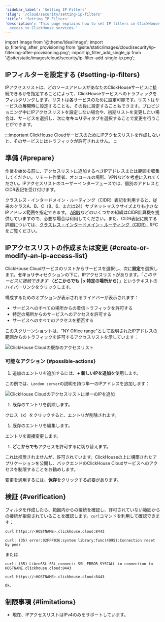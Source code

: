```yaml
---
'sidebar_label': 'Setting IP Filters'
'slug': '/cloud/security/setting-ip-filters'
'title': 'Setting IP Filters'
'description': 'This page explains how to set IP filters in ClickHouse Cloud to control
  access to ClickHouse services.'
---
```


import Image from '@theme/IdealImage';
import ip_filtering_after_provisioning from '@site/static/images/cloud/security/ip-filtering-after-provisioning.png';
import ip_filter_add_single_ip from '@site/static/images/cloud/security/ip-filter-add-single-ip.png';

## IPフィルターを設定する {#setting-ip-filters}

IPアクセスリストは、どのソースアドレスがあなたのClickHouseサービスに接続できるかを指定することによって、ClickHouseサービスへのトラフィックをフィルタリングします。リストは各サービスのために設定可能です。リストはサービスの展開時に設定することも、その後に設定することもできます。プロビジョニング中にIPアクセスリストを設定しない場合や、初期リストを変更したい場合は、サービスを選択し、次に**セキュリティ**タブを選択することで変更を行うことができます。

:::important
ClickHouse CloudサービスのためにIPアクセスリストを作成しないと、そのサービスにはトラフィックが許可されません。
:::

## 準備 {#prepare}
作業を始める前に、アクセスリストに追加するべきIPアドレスまたは範囲を収集してください。リモート作業者、オンコールの場所、VPNなどを考慮に入れてください。IPアクセスリストのユーザーインターフェースでは、個別のアドレスとCIDR表記を受け付けます。

クラスレス・インタードメイン・ルーティング（CIDR）表記を利用すると、従来のクラスA、B、C（8、6、または24）サブネットマスクサイズよりも小さなIPアドレス範囲を指定できます。 [ARIN](https://account.arin.net/public/cidrCalculator)などのいくつかの組織はCIDR計算機を提供していますので、必要な場合は利用してください。また、CIDR表記に関する詳細については、[クラスレス・インタードメイン・ルーティング（CIDR）](https://www.rfc-editor.org/rfc/rfc4632.html) RFCをご覧ください。

## IPアクセスリストの作成または変更 {#create-or-modify-an-ip-access-list}

ClickHouse Cloudサービスのリストからサービスを選択し、次に**設定**を選択します。**セキュリティ**セクションの下に、IPアクセスリストがあります。「*このサービスに接続できます* **（どこからでも | x 特定の場所から）**」というテキストのハイパーリンクをクリックします。

構成するためのオプションが表示されるサイドバーが表示されます：

- サービスへのすべての場所からの着信トラフィックを許可する
- 特定の場所からのサービスへのアクセスを許可する
- サービスへのすべてのアクセスを拒否する

このスクリーンショットは、"NY Office range"として説明されたIPアドレスの範囲からのトラフィックを許可するアクセスリストを示しています：

<Image img={ip_filtering_after_provisioning} size="md" alt="ClickHouse Cloudの既存のアクセスリスト" border/>

### 可能なアクション {#possible-actions}

1. 追加のエントリを追加するには、**+ 新しいIPを追加**を使用します。

  この例では、`London server`の説明を持つ単一のIPアドレスを追加します：

<Image img={ip_filter_add_single_ip} size="md" alt="ClickHouse Cloudのアクセスリストに単一のIPを追加" border/>

1. 既存のエントリを削除します。

  クロス（x）をクリックすると、エントリが削除されます。

1. 既存のエントリを編集します。

  エントリを直接変更します。

1. **どこからでも**アクセスを許可するに切り替えます。

  これは推奨されませんが、許可されています。ClickHouseの上に構築されたアプリケーションを公開し、バックエンドのClickHouse Cloudサービスへのアクセスを制限することをお勧めします。

変更を適用するには、**保存**をクリックする必要があります。

## 検証 {#verification}

フィルタを作成したら、範囲内からの接続を確認し、許可されていない範囲からの接続が拒否されていることを確認します。`curl`コマンドを利用して確認できます：
```bash title="許可リスト外からの拒否された試行"
curl https://<HOSTNAME>.clickhouse.cloud:8443
```
```response
curl: (35) error:02FFF036:system library:func(4095):Connection reset by peer
```
または
```response
curl: (35) LibreSSL SSL_connect: SSL_ERROR_SYSCALL in connection to HOSTNAME.clickhouse.cloud:8443
```

```bash title="許可リスト内からの許可された試行"
curl https://<HOSTNAME>.clickhouse.cloud:8443
```
```response
Ok.
```

## 制限事項 {#limitations}

- 現在、IPアクセスリストはIPv4のみをサポートしています。
